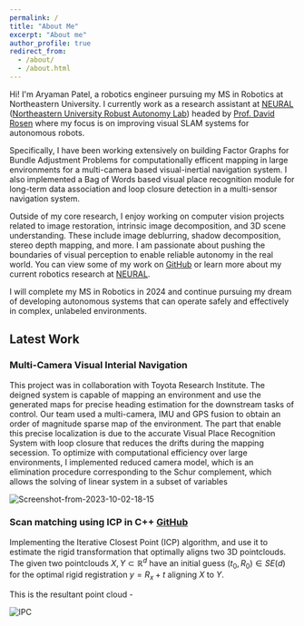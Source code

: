 ```yaml
---
permalink: /
title: "About Me"
excerpt: "About me"
author_profile: true
redirect_from: 
  - /about/
  - /about.html
---
```


Hi! I'm Aryaman Patel, a robotics engineer pursuing my MS in Robotics at Northeastern University. I currently work as a research assistant at [NEURAL](https://neural.lab.northeastern.edu/) ([Northeastern University Robust Autonomy Lab](https://neural.lab.northeastern.edu/)) headed by [Prof. David Rosen](https://david-m-rosen.github.io/) where my focus is on improving visual SLAM systems for autonomous robots.

Specifically, I have been working extensively on building Factor Graphs for Bundle Adjustment Problems for computationally efficent mapping in large environments for a multi-camera based visual-inertial navigation system. I also implemented a Bag of Words based visual place recognition module for long-term data association and loop closure detection in a multi-sensor navigation system.

Outside of my core research, I enjoy working on computer vision projects related to image restoration, intrinsic image decomposition, and 3D scene understanding. These include image deblurring, shadow decomposition, stereo depth mapping, and more. I am passionate about pushing the boundaries of visual perception to enable reliable autonomy in the real world. You can view some of my work on [GitHub](https://github.com/aryaman-patel) or learn more about my current robotics research at [NEURAL](https://neural.lab.northeastern.edu/).

I will complete my MS in Robotics in 2024 and continue pursuing my dream of developing autonomous systems that can operate safely and effectively in complex, unlabeled environments.


## Latest Work

### Multi-Camera Visual Interial Navigation

This project was in collaboration with Toyota Research Institute. The deigned system is capable of mapping an environment and use the generated maps for precise heading estimation for the downstream tasks of control. Our team used a multi-camera, IMU and GPS fusion to obtain an order of magnitude sparse map of the environment. The part that enable this precise localization is due to the accurate Visual Place Recognition System with loop closure that reduces the drifts during the mapping secession. To optimize with computational efficiency over large environments, I implemented reduced camera model, which is an elimination procedure corresponding to the Schur complement, which allows the solving of linear system in a subset of variables

![Screenshot-from-2023-10-02-18-15](https://github.com/aryaman-patel/aryaman-patel.github.io/assets/117113574/094c4e0d-8dbe-48a9-86dd-f7f379582ce5)

### Scan matching using ICP in C++ [GitHub](https://github.com/aryaman-patel/MobileRobotics5550#scan-matching-using-iterative-closest-point)

Implementing the Iterative Closest Point (ICP) algorithm, and use it to estimate the rigid transformation that optimally aligns two 3D pointclouds. The given two pointclouds $X,Y \subset \mathbb{R}^{d}$ have an initial guess $(t_0,R_0) \in SE(d)$ for the optimal rigid registration $y = R_x + t$ aligning $X$ to $Y$.

This is the resultant point cloud -

![IPC](https://user-images.githubusercontent.com/117113574/211952055-67412be5-07ea-4b9a-ad75-f353488a2d84.png)

